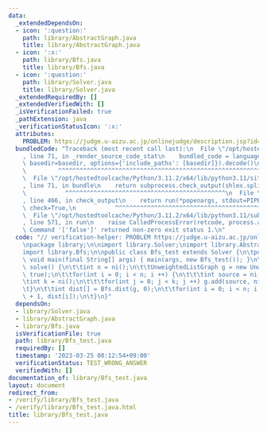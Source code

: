 ```yaml
---
data:
  _extendedDependsOn:
  - icon: ':question:'
    path: library/AbstractGraph.java
    title: library/AbstractGraph.java
  - icon: ':x:'
    path: library/Bfs.java
    title: library/Bfs.java
  - icon: ':question:'
    path: library/Solver.java
    title: library/Solver.java
  _extendedRequiredBy: []
  _extendedVerifiedWith: []
  _isVerificationFailed: true
  _pathExtension: java
  _verificationStatusIcon: ':x:'
  attributes:
    PROBLEM: https://judge.u-aizu.ac.jp/onlinejudge/description.jsp?id=ALDS1_11_C
  bundledCode: "Traceback (most recent call last):\n  File \"/opt/hostedtoolcache/Python/3.11.2/x64/lib/python3.11/site-packages/onlinejudge_verify/documentation/build.py\"\
    , line 71, in _render_source_code_stat\n    bundled_code = language.bundle(stat.path,\
    \ basedir=basedir, options={'include_paths': [basedir]}).decode()\n          \
    \         ^^^^^^^^^^^^^^^^^^^^^^^^^^^^^^^^^^^^^^^^^^^^^^^^^^^^^^^^^^^^^^^^^^^^^^^^^^^^^^^^^\n\
    \  File \"/opt/hostedtoolcache/Python/3.11.2/x64/lib/python3.11/site-packages/onlinejudge_verify/languages/user_defined.py\"\
    , line 71, in bundle\n    return subprocess.check_output(shlex.split(command))\n\
    \           ^^^^^^^^^^^^^^^^^^^^^^^^^^^^^^^^^^^^^^^^^^^^^\n  File \"/opt/hostedtoolcache/Python/3.11.2/x64/lib/python3.11/subprocess.py\"\
    , line 466, in check_output\n    return run(*popenargs, stdout=PIPE, timeout=timeout,\
    \ check=True,\n           ^^^^^^^^^^^^^^^^^^^^^^^^^^^^^^^^^^^^^^^^^^^^^^^^^^^^^^^^^\n\
    \  File \"/opt/hostedtoolcache/Python/3.11.2/x64/lib/python3.11/subprocess.py\"\
    , line 571, in run\n    raise CalledProcessError(retcode, process.args,\nsubprocess.CalledProcessError:\
    \ Command '['false']' returned non-zero exit status 1.\n"
  code: "// verification-helper: PROBLEM https://judge.u-aizu.ac.jp/onlinejudge/description.jsp?id=ALDS1_11_C\n\
    \npackage library;\n\nimport library.Solver;\nimport library.AbstractGraph;\n\
    import library.Bfs;\n\npublic class Bfs_test extends Solver {\n\tpublic static\
    \ void main(final String[] args) { main(args, new Bfs_test()); }\n\n\tpublic void\
    \ solve() {\n\t\tint n = ni();\n\t\tUnweightedListGraph g = new UnweightedListGraph(n,\
    \ true);\n\t\tfor(int i = 0; i < n; i ++) {\n\t\t\tint source = ni() - 1;\n\t\t\
    \tint k = ni();\n\t\t\tfor(int j = 0; j < k; j ++) g.add(source, ni() - 1);\n\t\
    \t}\n\t\tint dist[] = Bfs.dist(g, 0);\n\t\tfor(int i = 0; i < n; i ++) prtln(i\
    \ + 1, dist[i]);\n\t}\n}"
  dependsOn:
  - library/Solver.java
  - library/AbstractGraph.java
  - library/Bfs.java
  isVerificationFile: true
  path: library/Bfs_test.java
  requiredBy: []
  timestamp: '2023-03-25 00:12:54+09:00'
  verificationStatus: TEST_WRONG_ANSWER
  verifiedWith: []
documentation_of: library/Bfs_test.java
layout: document
redirect_from:
- /verify/library/Bfs_test.java
- /verify/library/Bfs_test.java.html
title: library/Bfs_test.java
---
```

